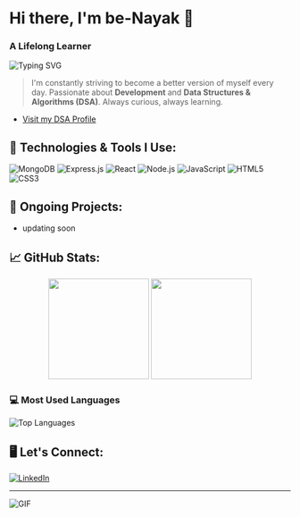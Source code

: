 # Hi there, I'm be-Nayak 👋
### A Lifelong Learner
![Typing SVG](https://readme-typing-svg.herokuapp.com?font=Fira+Code&size=25&pause=1000&color=F70000&width=435&lines=Strive->+Learn->+Develop.;MERN+Stack+Enthusiast;Problem+Solver;)

> I'm constantly striving to become a better version of myself every day. Passionate about **Development** and **Data Structures & Algorithms (DSA)**. Always curious, always learning.

- [Visit my DSA Profile](https://codolio.com/profile/batman)
  
## 🚀 Technologies & Tools I Use:
![MongoDB](https://img.shields.io/badge/MongoDB-%2347A248.svg?style=for-the-badge&logo=mongodb&logoColor=white)
![Express.js](https://img.shields.io/badge/Express.js-404D59?style=for-the-badge)
![React](https://img.shields.io/badge/React-%2361DAFB.svg?style=for-the-badge&logo=react&logoColor=black)
![Node.js](https://img.shields.io/badge/Node.js-43853D?style=for-the-badge&logo=node.js&logoColor=white)
![JavaScript](https://img.shields.io/badge/JavaScript-%23F7DF1E.svg?style=for-the-badge&logo=javascript&logoColor=black)
![HTML5](https://img.shields.io/badge/HTML5-%23E34F26.svg?style=for-the-badge&logo=html5&logoColor=white)
![CSS3](https://img.shields.io/badge/CSS3-%231572B6.svg?style=for-the-badge&logo=css3&logoColor=white)

## 🔧 Ongoing Projects:
 * updating soon

  
## 📈 GitHub Stats:
<p align="center">
  <img height="180em" src="https://github-readme-stats.vercel.app/api?username=batman-rises&show_icons=true&hide_border=true&theme=radical" />
  <img height="180em" src="https://github-readme-streak-stats.herokuapp.com/?user=batman-rises&theme=radical&hide_border=true" />
</p>


### 💻 Most Used Languages

![Top Languages](https://github-readme-stats.vercel.app/api/top-langs/?username=batman-rises&layout=compact&theme=radical)


## 🖥️ Let's Connect:
[![LinkedIn](https://img.shields.io/badge/LinkedIn-%230077B5.svg?style=for-the-badge&logo=linkedin&logoColor=white)](https://linkedin.com/in/binayak-panda-94b7b5277)


---

![GIF](https://media.giphy.com/media/L8K62iTDkzGX6/giphy.gif)

